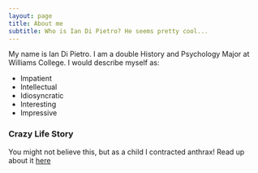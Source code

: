 ```yaml
---
layout: page
title: About me
subtitle: Who is Ian Di Pietro? He seems pretty cool...
---
```


My name is Ian Di Pietro. I am a double History and Psychology Major at Williams College. I would describe myself as:

- Impatient
- Intellectual
- Idiosyncratic 
- Interesting
- Impressive

### Crazy Life Story 

You might not believe this, but as a child I contracted anthrax! Read up about it [here](https://abcnews.go.com/US/story?id=92279&page=1)
